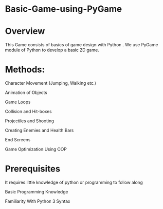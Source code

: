 <h1><b>Basic-Game-using-PyGame</b></h1>


<h1><b>Overview</b></h1>
This Game consists of basics of game design with Python . We use PyGame module of Python to develop a basic 2D game.


<h1><b>Methods:</b></h1>
  Character Movement (Jumping, Walking etc.)
  
  
  Animation of Objects
  
  
  Game Loops
  
  
  Collision and Hit-boxes
  
  
  Projectiles and Shooting
  
  
  Creating Enemies and Health Bars
  
  
  End Screens
  
  
  Game Optimization Using OOP
  
  
<h1><b>Prerequisites</b></h1>
  It requires little knowledge of python or programming to follow along
  
  
  Basic Programming Knowledge
  
  
  Familiarity With Python 3 Syntax
